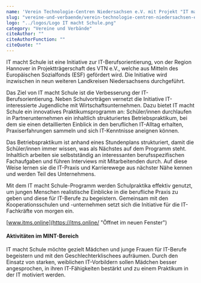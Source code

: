 ```yaml
---
name: 'Verein Technologie-Centren Niedersachsen e.V. mit Projekt "IT macht Schule"'
slug: "vereine-und-verbaende/verein-technologie-centren-niedersachsen-e-v-mit-projekt-it-macht-schule"
logo: "../logos/Logo IT macht Schule.png"
category: "Vereine und Verbände"
citeAuthor: ""
citeAuthorFunction: ""
citeQuote: ""
---
```


IT macht Schule ist eine Initiative zur IT-Berufsorientierung, von der Region Hannover in Projektträgerschaft des VTN e.V., welche aus Mitteln des Europäischen Sozialfonds (ESF) gefördert wird. Die Initiative wird inzwischen in neun weiteren Landkreisen Niedersachsens durchgeführt.

Das Ziel von IT macht Schule ist die Verbesserung der IT-Berufsorientierung. Neben Schulvorträgen vernetzt die Initiative IT-interessierte Jugendliche mit Wirtschaftsunternehmen. Dazu bietet IT macht Schule ein innovatives Praktikumsprogramm an: Schüler/innen durchlaufen in Partnerunternehmen ein inhaltlich strukturiertes Betriebspraktikum, bei dem sie einen detaillierten Einblick in den beruflichen IT-Alltag erhalten, Praxiserfahrungen sammeln und sich IT-Kenntnisse aneignen können.

Das Betriebspraktikum ist anhand eines Stundenplans strukturiert, damit die Schüler/innen immer wissen, was als Nächstes auf dem Programm steht. Inhaltlich arbeiten sie selbstständig an interessanten berufsspezifischen Fachaufgaben und führen Interviews mit Mitarbeitenden durch. Auf diese Weise lernen sie die IT-Praxis und Karrierewege aus nächster Nähe kennen und werden Teil des Unternehmens.

Mit dem IT macht Schule-Programm werden Schulpraktika effektiv genutzt, um jungen Menschen realistische Einblicke in die berufliche Praxis zu geben und diese für IT-Berufe zu begeistern. Gemeinsam mit den Kooperationsschulen und -unternehmen setzt sich die Initiative für die IT-Fachkräfte von morgen ein.

[www.itms.online](https://itms.online/ "Öffnet im neuen Fenster")

#### Aktivitäten im MINT-Bereich  

IT macht Schule möchte gezielt Mädchen und junge Frauen für IT-Berufe begeistern und mit den Geschlechterklischees aufräumen. Durch den Einsatz von starken, weiblichen IT-Vorbildern sollen Mädchen besser angesprochen, in ihren IT-Fähigkeiten bestärkt und zu einem Praktikum in der IT motiviert werden.
